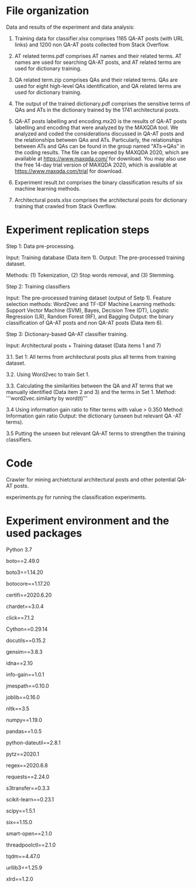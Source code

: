 # File organization

Data and results of the experiment and data analysis:

1. Training data for classifier.xlsx comprises 1165 QA-AT posts (with URL links) and 1200 non QA-AT posts collected from Stack Overflow.


2. AT related terms.pdf 
comprises AT names and their related terms. AT names are used for searching QA-AT posts, 
and AT related terms are used for dictionary training.  


3. QA related term.zip
comprises QAs and their related terms. QAs are used for eight high-level QAs identification, 
and QA related terms are used for dictionary training. 


4. The output of the trained dictionary.pdf 
comprises the sensitive terms of QAs and ATs in the dictionary trained by the 1741 architectural posts.  

5. QA-AT posts labelling and encoding.mx20 is the results of QA-AT posts labelling and encoding that were analyzed by the MAXQDA tool. We analyzed and coded the considerations discussed in QA-AT posts and the relationships between QAs and ATs. Particularly, the relationships between ATs and QAs can be found in the group named "ATs->QAs" in the coding results. The file can be opened by MAXQDA 2020, which are available at https://www.maxqda.com/ for download. You may also use the free 14-day trial version of MAXQDA 2020, which is available at https://www.maxqda.com/trial for download.

6. Experiment result.txt
comprises the binary classification results of six machine learning methods.

7. Architectural posts.xlsx
comprises the architectural posts for dictionary training that crawled from Stack Overflow.

# Experiment replication steps

Step 1: Data pre-processing. 

Input: Training database (Data item 1).
Output: The pre-processed training dataset.

Methods: (1) Tokenization, (2) Stop words removal, and (3) Stemming.

Step 2: Training classifiers 

Input: The pre-processed training dataset (output of Setp 1).
Feature selection methods: Word2vec and TF-IDF
Machine Learning methods: Support Vector Machine (SVM), Bayes, Decision Tree (DT), Logistic Regression (LR), Random Forest (RF), and Bagging
Output: the binary classification of QA-AT posts and non QA-AT posts (Data item 6).

Step 3: Dictionary-based QA-AT classifier training.

Input: Architectural posts + Training dataset (Data items 1 and 7)

3.1. Set 1: All terms from architectural posts plus all terms from training dataset.

3.2. Using Word2vec to train Set 1.

3.3. Calculating the similarities between the QA and AT terms that we manually identified (Data item 2 and 3) and the terms in Set 1.
Method: '''word2vec.similarty by word(t)'''

3.4 Using information gain ratio to filter terms with value > 0.350
Method: Information gain ratio
Output: the dictionary (unseen but relevant QA -AT terms).

3.5 Putting the unseen but relevant QA-AT terms to strengthen the training classifiers.
 


# Code
Crawler for mining archietctural architectural posts and other potential QA-AT posts.

experiments.py
for running the classification experiments.

# Experiment environment and the used packages
Python 3.7

boto==2.49.0

boto3==1.14.20

botocore==1.17.20

certifi==2020.6.20

chardet==3.0.4

click==7.1.2

Cython==0.29.14

docutils==0.15.2

gensim==3.8.3

idna==2.10

info-gain==1.0.1

jmespath==0.10.0

joblib==0.16.0

nltk==3.5

numpy==1.19.0

pandas==1.0.5

python-dateutil==2.8.1

pytz==2020.1

regex==2020.6.8

requests==2.24.0

s3transfer==0.3.3

scikit-learn==0.23.1

scipy==1.5.1

six==1.15.0

smart-open==2.1.0

threadpoolctl==2.1.0

tqdm==4.47.0

urllib3==1.25.9

xlrd==1.2.0


